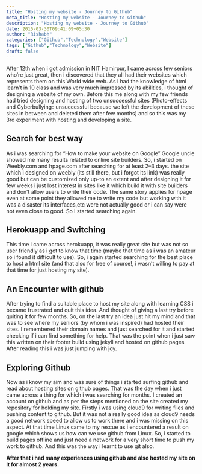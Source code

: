 ```yaml
---
title: "Hosting my website - Journey to Github"
meta_title: "Hosting my website - Journey to Github"
description: "Hosting my website - Journey to Github"
date: 2015-03-30T09:41:09+05:30
author: "Rishabh"
categories: ["Github","Technology","Website"]
tags: ["Github","Technology","Website"]
draft: false
---
```


After 12th when i got admission in NIT Hamirpur, I came across few seniors who’re just great, then i discovered that they all had their websites which represents them on this World wide web. As i had the knowledge of html learn’t in 10 class and was very much impressed by its abilities, i thought of designing a website of my own. Before this me along with my few friends had tried designing and hosting of two unsuccessful sites (Photo-effects and Cyberbullying :  unsuccessful because we left the development of these sites in between and deleted them after few months) and so this was my 3rd experiment with hosting and developing a site.


## **Search for best way**

As i was searching for “How to make your website on Google” Google uncle showed me many results related to online site builders. So, i started on Weebly.com and hpage.com after searching for at least 2–3 days. the site which i designed on weebly (its still there, but i forgot its link) was really good but can be customized only up-to an extent and after designing it for few weeks i just lost interest in sites like it which build it with site builders and don’t allow users to write their code. The same story applies for hpage even at some point they allowed me to write my code but working with it was a disaster its interfaces,etc were not actually good or i can say were not even close to good. So I started searching again.


## **Herokuapp and Switching**

This time i came across herokuapp, it was really great site but was not so user friendly as i got to know that time (maybe that time as i was an amateur so i found it difficult to use). So, i again started searching for the best place to host a html site (and that also for free of course!, i wasn’t willing to pay at that time for just hosting my site).


## **An Encounter with github**

After trying to find a suitable place to host my site along with learning CSS i became frustrated and quit this idea. And thought of giving a last try before quiting it for few months. So, on the last try an idea just hit my mind and that was to see where my seniors (by whom i was inspired) had hosted their sites. I remembered their domain names and just searched for it and started checking if i can find something for help. That was the point when i just saw this written on their footer build using jekyll and hosted on github pages After reading this i was just jumping with joy.


## **Exploring Github**

Now as i know my aim and was sure of things i started surfing github and read about hosting sites on github pages. That was the day when i just came across a thing for which i was searching for months. I created an account on github and as per the steps mentioned on the site created my repository for holding my site. Firstly i was using cloud9 for writing files and pushing content to github. But it was not a really good idea as cloud9 needs a good network speed to allow us to work there and i was missing on this aspect. At that time Linux came to my rescue as i encountered a result on google which shows us how can we use github from Linux. So, i started to build pages offline and just need a network for a very short time to push my work to github. And this was the way i learnt to use git also.

**After that i had many experiences using github and also hosted my site on it for almost 2 years.**

